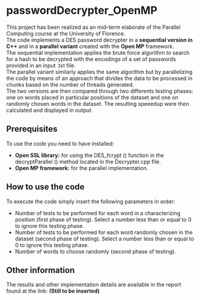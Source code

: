 # passwordDecrypter_OpenMP
This project has been realized as an mid-term elaborate of the Parallel Computing course at the University of Florence.<br>
The code implements a DES password decrypter in a <b>sequential version in C++ </b> and in a <b>parallel variant</b> created with the <b>Open MP</b> framework.<br>
The sequential implementation applies the brute force algorithm to search for a hash to be decrypted with the encodings of a set of passwords provided in an input .txt file.<br>
The parallel variant similarly applies the same algorithm but by parallelizing the code by means of an approach that divides the data to be processed in chunks based on the number of threads generated.<br>
The two versions are then compared through two differents testing phases: one on words placed in particular positions of the dataset and one on randomly chosen words in the dataset.
The resulting speeedup were then calculated and displayed in output.

<h2>Prerequisites</h2>
To use the code you need to have installed:

<ul>
<li><b>Open SSL library:</b> for using the DES_fcrypt () function in the decryptParallel () method located in the Decrypter.cpp file.</li>
<li><b>Open MP framework:</b> for the parallel implementation.</li>
</ul>

<h2>How to use the code</h2>
To execute the code simply insert the following parameters in order:

<ul>
<li>Number of tests to be performed for each word in a characterizing position (first phase of testing). Select a number less than or equal to 0 to ignore this testing phase. </li>
<li>Number of tests to be performed for each word randomly chosen in the dataset (second phase of testing). Select a number less than or equal to 0 to ignore this testing phase. </li>
<li>Number of words to choose randomly (second phase of testing).</li>
</ul>

<h2>Other information</h2>
The results and other implementation details are available in the report found at the link: <b>(Still to be inserted)</b>
